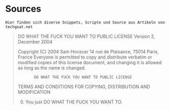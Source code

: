 # Sources
	Hier finden sich diverse Snippets, Scripte und Source aus Artikeln von techgoat.net
> DO WHAT THE FUCK YOU WANT TO PUBLIC LICENSE
>                    Version 2, December 2004
> 
> Copyright (C) 2004 Sam Hocevar
>  14 rue de Plaisance, 75014 Paris, France
> Everyone is permitted to copy and distribute verbatim or modified
> copies of this license document, and changing it is allowed as long
> as the name is changed.
> 
>            DO WHAT THE FUCK YOU WANT TO PUBLIC LICENSE
>   TERMS AND CONDITIONS FOR COPYING, DISTRIBUTION AND MODIFICATION
> 
>  0. You just DO WHAT THE FUCK YOU WANT TO.
